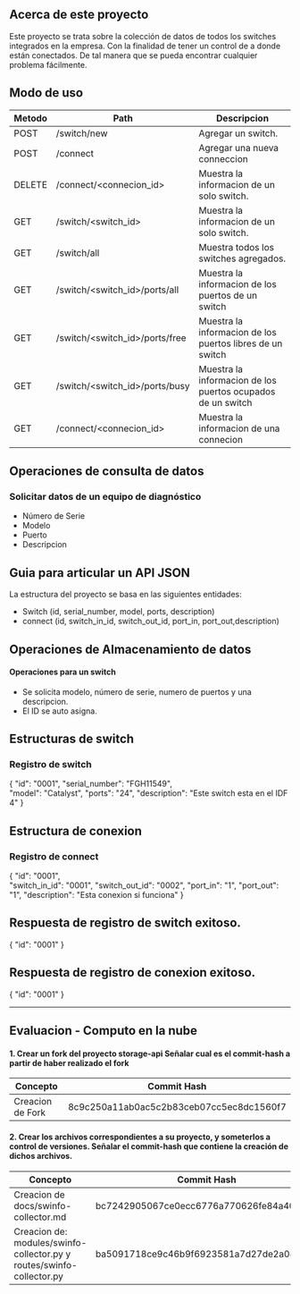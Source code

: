 ## Acerca de este proyecto
Este proyecto se trata sobre la colección de datos de todos los switches integrados en la empresa. Con la finalidad de tener un control de a donde están conectados. De tal manera que se pueda encontrar cualquier problema fácilmente.

## Modo de uso

|Metodo| Path                | Descripcion                            |
|-------------|------------------------|----------------------------- |
|POST| /switch/new          | Agregar un switch.                     |
|POST| /connect | Agregar una nueva conneccion|
|DELETE| /connect/<connecion_id>| Muestra la informacion de un solo switch.|
|GET| /switch/<switch_id>| Muestra la informacion de un solo switch.|
|GET| /switch/all      | Muestra todos los switches agregados.  |
|GET| /switch/<switch_id>/ports/all | Muestra la informacion de los puertos de un switch|
|GET| /switch/<switch_id>/ports/free | Muestra la informacion de los puertos libres de un switch|
|GET| /switch/<switch_id>/ports/busy | Muestra la informacion de los puertos ocupados de un switch|
|GET| /connect/<connecion_id>| Muestra la informacion de una connecion|



## Operaciones de consulta de datos
### Solicitar datos de un equipo de diagnóstico

- Número de Serie
- Modelo
- Puerto
- Descripcion

## Guia para articular un API JSON
La estructura del proyecto se basa en las siguientes entidades:
-	Switch (id, serial_number, model, ports, description)
- connect (id, switch_in_id, switch_out_id, port_in, port_out,description)



## Operaciones de Almacenamiento de datos
#### Operaciones para un switch
-	Se solicita modelo, número de serie, numero de puertos y una descripcion.
-	El ID se auto asigna.

## Estructuras de switch
### Registro de switch
{
    "id": "0001",
    "serial_number": "FGH11549",    
    "model": "Catalyst",
    "ports": "24",
    "description": "Este switch esta en el IDF 4"
}
## Estructura de conexion
### Registro de connect
{
    "id": "0001",    
    "switch_in_id": "0001",
    "switch_out_id": "0002",
    "port_in": "1",
    "port_out": "1",
    "description": "Esta conexion si funciona"
}

## Respuesta de registro de switch exitoso.
{ "id": "0001" }

## Respuesta de registro de conexion exitoso.
{ "id": "0001" }


--------------------------------------------------------------------------------------------
## Evaluacion - Computo en la nube
#### 1.	Crear un fork del proyecto storage-api Señalar cual es el commit-hash a partir de haber realizado el fork
| Concepto            | Commit Hash                            |
|------------------------|----------------------------- |
| Creacion de Fork          |8c9c250a11ab0ac5c2b83ceb07cc5ec8dc1560f7                    |


#### 2.	Crear los archivos correspondientes a su proyecto, y someterlos a control de versiones. Señalar el commit-hash que contiene la creación de dichos archivos.

| Concepto            | Commit Hash                            |
|------------------------|----------------------------- |
| Creacion de docs/swinfo-collector.md         |bc7242905067ce0ecc6776a770626fe84a408d62    |
|Creacion de: modules/swinfo-collector.py y routes/swinfo-collector.py   | ba5091718ce9c46b9f6923581a7d27de2a085f37 |
